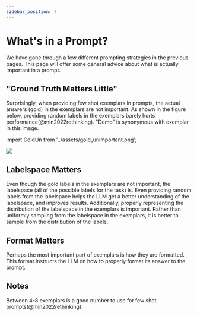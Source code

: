 ```yaml
---
sidebar_position: 7
---
```


# What's in a Prompt?

We have gone through a few different prompting strategies in the previous pages.
This page will offer some general advice about what is actually important in a prompt.


## "Ground Truth Matters Little"


Surprisingly, when providing few shot exemplars in prompts, the actual answers (gold)
in the exemplars are not important. As shown in the figure below, providing random
labels in the exemplars barely hurts performance(@min2022rethinking). "Demo" is synonymous
with exemplar in this image.

import GoldUn from '../assets/gold_unimportant.png';

<div style={{textAlign: 'center'}}>
  <img src={GoldUn} style={{width: "750px"}} />
</div>

## Labelspace Matters

Even though the gold labels in the exemplars are not important, the labelspace 
(all of the possible labels for the task) is.
Even providing random labels from the labelspace helps the LLM get a better understanding
of the labelspace, and improves results. Additionally, properly representing the 
distribution of the labelspace in the exemplars is important. Rather than uniformly
sampling from the labelspace in the exemplars, it is better to sample from the distribution of the
labels.

## Format Matters

Perhaps the most important part of exemplars is how they are formatted. This
format instructs the LLM on how to properly format its answer to the prompt.

## Notes

Between 4-8 exemplars is a good number to use for few shot prompts(@min2022rethinking).
